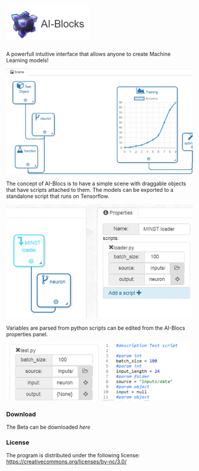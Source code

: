 # ![logo](logo.png)
A powerfull intuitive interface that allows anyone to create Machine Learning models!

![scene view](sc1.png)

The concept of AI-Blocs is to have a simple scene with draggable objects that have scripts attached to them. The models can be exported to a standalone script that runs on Tensorflow. 

![script view](sc2.png)

Variables are parsed from python scripts can be edited from the AI-Blocs properties panel.

![script view](sc3.png)

### Download

The Beta can be downloaded *here* 

### License

The program is distributed under the following license: https://creativecommons.org/licenses/by-nc/3.0/
